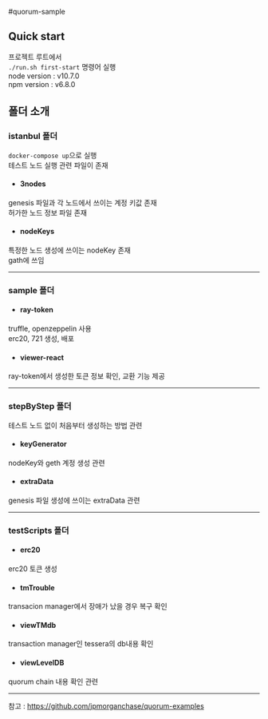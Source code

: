#quorum-sample
## Quick start
프로젝트 루트에서<br/>
`./run.sh first-start` 명령어 실행<br/>
node version : v10.7.0<br/>
npm version :  v6.8.0
## 폴더 소개
### istanbul 폴더
`docker-compose up`으로 실행<br/>
테스트 노드 실행 관련 파일이 존재<br/>
* #### 3nodes
genesis 파일과 각 노드에서 쓰이는 계정 키값 존재<br/>
허가한 노드 정보 파일 존재
* #### nodeKeys
특정한 노드 생성에 쓰이는 nodeKey 존재<br/>
gath에 쓰임 <br/>

---
### sample 폴더
* #### ray-token
truffle, openzeppelin 사용<br/>
erc20, 721 생성, 배포<br/>
* #### viewer-react
ray-token에서 생성한 토큰 정보 확인, 교환 기능 제공<br/>

---
### stepByStep 폴더
테스트 노드 없이 처음부터 생성하는 방법 관련 
* #### keyGenerator
nodeKey와 geth 계정 생성 관련<br/> 
* #### extraData
genesis 파일 생성에 쓰이는 extraData 관련<br/>

---
### testScripts 폴더
* #### erc20
erc20 토큰 생성
* #### tmTrouble
transacion manager에서 장애가 났을 경우 복구 확인
* #### viewTMdb
transaction manager인 tessera의 db내용 확인
* #### viewLevelDB
quorum chain 내용 확인 관련


---
참고 : https://github.com/jpmorganchase/quorum-examples 